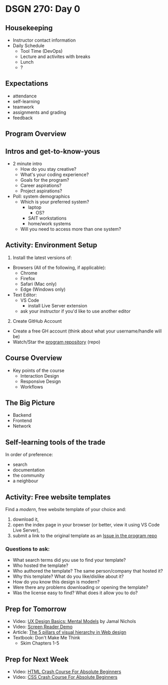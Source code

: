 # DSGN 270: Day 0
## Housekeeping
- Instructor contact information
- Daily Schedule
  - Tool Time (DevOps)
  - Lecture and activites with breaks
  - Lunch
  - ?

## Expectations
- attendance
- self-learning
- teamwork
- assignments and grading
- feedback

## Program Overview

## Intros and get-to-know-yous
- 2 minute intro
  - How do you stay creative?
  - What's your coding experience?
  - Goals for the program?
  - Career aspirations?
  - Project aspirations?
- Poll: system demographics
  - Which is your preferred system?
    - laptop
      - OS?
    - SAIT workstations
    - home/work systems
  - Will you need to access more than one system?

## Activity: Environment Setup
1. Install the latest versions of:
- Browsers (All of the following, if applicable):
  - Chrome
  - Firefox
  - Safari (Mac only)
  - Edge (Windows only)
- Text Editor:
  - VS Code
    - install Live Server extension
  - ask your instructor if you'd like to use another editor

2. Create GitHub Account
- Create a free GH account (think about what your username/handle will be)
- Watch/Star the [program repository](https://github.com/acidtone/wbdv-winter-2020) (repo)

## Course Overview
- Key points of the course
  - Interaction Design
  - Responsive Design
  - Workflows

## The Big Picture
- Backend
- Frontend
- Network

## Self-learning tools of the trade
In order of preference:
- search
- documentation
- the community
- a neighbour

## Activity: Free website templates
Find a *modern*, free website template of your choice and:
1. download it,
2. open the index page in your browser (or better, view it using VS Code Live Server),
3. submit a link to the original template as an [Issue in the program repo](https://github.com/acidtone/wbdv-winter-2020/issues)

### Questions to ask:
- What search terms did you use to find your template?
- Who hosted the template?
- Who authored the template? The same person/company that hosted it?
- Why this template? What do you like/dislike about it?
- How do you know this design is modern?
- Were there any problems downloading or opening the template?
- Was the license easy to find? What does it allow you to do?

## Prep for Tomorrow
- Video: [UX Design Basics: Mental Models](https://www.youtube.com/watch?v=9gM8K4ooavY) by Jamal Nichols
- Video: [Screen Reader Demo](https://www.youtube.com/watch?v=2PMuBQ7LyOw)
- Article: [The 5 pillars of visual hierarchy in Web design](https://thenextweb.com/dd/2015/04/30/the-5-pillars-of-visual-hierarchy-in-web-design/)
- Textbook: Don't Make Me Think
  - Skim Chapters 1-5

## Prep for Next Week
- Video: [HTML Crash Course For Absolute Beginners](https://www.youtube.com/watch?v=UB1O30fR-EE)
- Video: [CSS Crash Course For Absolute Beginners](https://www.youtube.com/watch?v=yfoY53QXEnI)
